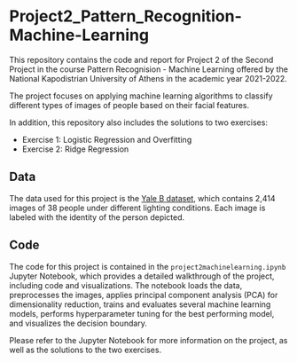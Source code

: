 
# Project2_Pattern_Recognition-Machine-Learning

This repository contains the code and report for Project 2 of the Second Project in the course Pattern Recognision - Machine Learning offered by the National Kapodistrian University of Athens in the academic year 2021-2022. 

The project focuses on applying machine learning algorithms to classify different types of images of people based on their facial features.

In addition, this repository also includes the solutions to two exercises:
- Exercise 1: Logistic Regression and Overfitting
- Exercise 2: Ridge Regression

## Data

The data used for this project is the [Yale B dataset](http://vision.ucsd.edu/content/yale-face-database), which contains 2,414 images of 38 people under different lighting conditions. Each image is labeled with the identity of the person depicted.

## Code

The code for this project is contained in the `project2machinelearning.ipynb` Jupyter Notebook, which provides a detailed walkthrough of the project, including code and visualizations. The notebook loads the data, preprocesses the images, applies principal component analysis (PCA) for dimensionality reduction, trains and evaluates several machine learning models, performs hyperparameter tuning for the best performing model, and visualizes the decision boundary.

Please refer to the Jupyter Notebook for more information on the project, as well as the solutions to the two exercises.
